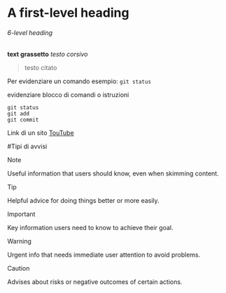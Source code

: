 # A first-level heading

###### 6-level heading

**text grassetto**
_testo corsivo_
>testo citato

Per evidenziare un comando esempio: `git status`

evidenziare blocco di comandi o istruzioni 
```
git status
git add
git commit
```
Link di un sito [TouTube](https://www.youtube.com/)

#Tipi di avvisi
> [!NOTE]
> Useful information that users should know, even when skimming content.

> [!TIP]
> Helpful advice for doing things better or more easily.

> [!IMPORTANT]
> Key information users need to know to achieve their goal.

> [!WARNING]
> Urgent info that needs immediate user attention to avoid problems.

> [!CAUTION]
> Advises about risks or negative outcomes of certain actions.
